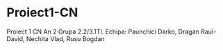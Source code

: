 # Proiect1-CN
Proiect 1 CN An 2 Grupa 2.2/3.1TI.  Echipa: Paunchici Darko, Dragan Raul-David, Nechita Vlad, Rusu Bogdan
